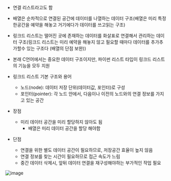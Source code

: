- 연결 리스트라고도 함
- 배열은 순차적으로 연결된 공간에 데이터를 나열하는 데이터 구조(배열은 미리 특정한공간을 예약을 해놓고 거기에다가 데이터를 쓰고읽는 구조)
- 링크드 리스트는 떨어진 곳에 존재하는 데이터를 화살표로 연결해서 관리하는 데이터 구조(링크드 리스트는 미리 예약을 해놓지 않고 필요할 때마다 데이터를 추가추가할수 있는 구조다 (배열의 단점 보완))
- 본래 C언어에서는 중요한 데이터 구조이지만, 파이썬 리스트 타입이 링크드 리스트의 기능을 모두 지원
- 링크드 리스트 기본 구조와 용어
    - 노드(node): 데이터 저장 단위(데이터값, 포인터)로 구성
    - 포인터(pointer): 각 노드 안에서, 다음이나 이전의 노드와의 연결 정보를 가지고 있는 공간


- 장점
    - 미리 데이터 공간을 미리 할당하지 않아도 됨
        - 배열은 미리 데이터 공간을 할당 해야함
- 단점
    - 연결을 위한 별도 데이터 공간이 필요하므로, 저장공간 효율이 높지 않음
    - 연결 정보를 찾는 시간이 필요하므로 접근 속도가 느림
    - 중간 데이터 삭제시, 앞뒤 데이터 연결을 재구성해야하는 부가적인 작업 필요


![image](https://user-images.githubusercontent.com/87474789/148479196-6fcf3379-faf6-4244-8992-6c23310c35b5.png)

